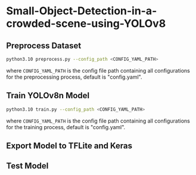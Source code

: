 # Small-Object-Detection-in-a-crowded-scene-using-YOLOv8

## Preprocess Dataset
```bash
python3.10 preprocess.py --config_path <CONFIG_YAML_PATH>
```
where `CONFIG_YAML_PATH` is the config file path containing all configurations for the preprocessing process, default is "config.yaml".

## Train YOLOv8n Model
```bash
python3.10 train.py --config_path <CONFIG_YAML_PATH>
```
where `CONFIG_YAML_PATH` is the config file path containing all configurations for the training process, default is "config.yaml".

## Export Model to TFLite and Keras


## Test Model

